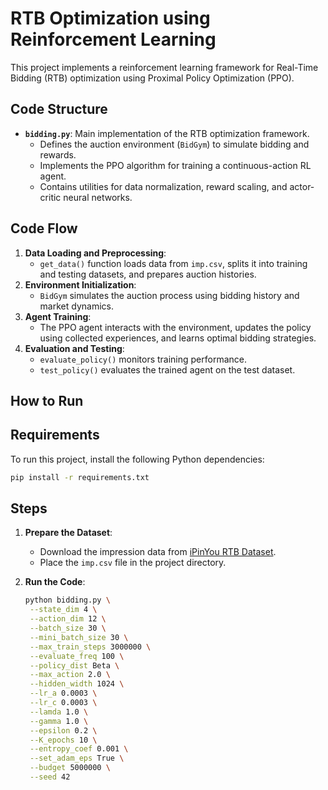 # RTB Optimization using Reinforcement Learning

This project implements a reinforcement learning framework for Real-Time Bidding (RTB) optimization using Proximal Policy Optimization (PPO).

## Code Structure

- **`bidding.py`**: Main implementation of the RTB optimization framework.
  - Defines the auction environment (`BidGym`) to simulate bidding and rewards.
  - Implements the PPO algorithm for training a continuous-action RL agent.
  - Contains utilities for data normalization, reward scaling, and actor-critic neural networks.

## Code Flow

1. **Data Loading and Preprocessing**:
   - `get_data()` function loads data from `imp.csv`, splits it into training and testing datasets, and prepares auction histories.
2. **Environment Initialization**:
   - `BidGym` simulates the auction process using bidding history and market dynamics.
3. **Agent Training**:
   - The PPO agent interacts with the environment, updates the policy using collected experiences, and learns optimal bidding strategies.
4. **Evaluation and Testing**:
   - `evaluate_policy()` monitors training performance.
   - `test_policy()` evaluates the trained agent on the test dataset.

## How to Run

## Requirements

To run this project, install the following Python dependencies:

```bash
pip install -r requirements.txt
```

## Steps

1. **Prepare the Dataset**:
   - Download the impression data from [iPinYou RTB Dataset](https://contest.ipinyou.com/).
   - Place the `imp.csv` file in the project directory.

2. **Run the Code**:
   ```bash
   python bidding.py \
    --state_dim 4 \
    --action_dim 12 \
    --batch_size 30 \
    --mini_batch_size 30 \
    --max_train_steps 3000000 \
    --evaluate_freq 100 \
    --policy_dist Beta \
    --max_action 2.0 \
    --hidden_width 1024 \
    --lr_a 0.0003 \
    --lr_c 0.0003 \
    --lamda 1.0 \
    --gamma 1.0 \
    --epsilon 0.2 \
    --K_epochs 10 \
    --entropy_coef 0.001 \
    --set_adam_eps True \
    --budget 5000000 \
    --seed 42
